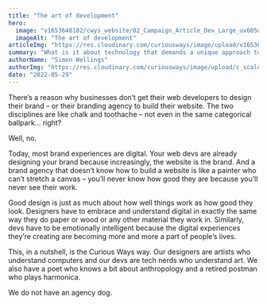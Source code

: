 ```yaml
---
title: "The art of development"
hero:
  image: "v1653648182/cwys_website/02_Campaign_Article_Dev_Large_uv605w"
  imageAlt: "The art of development"
articleImg: "https://res.cloudinary.com/curiousways/image/upload/v1653648182/cwys_website/02_Campaign_Article_Dev_LRG_qrk3hr.png"
summary: "What is it about technology that demands a unique approach to brand design? The answer will amaze you."
authorName: "Simon Wellings"
authorImg: "https://res.cloudinary.com/curiousways/image/upload/c_scale,w_30/v1614419667/cwys_website/simon_portrait_website_hr1qn4.png"
date: "2022-05-29"
---
```


<p>There’s a reason why businesses don’t get their web developers to design their brand – or their branding agency to build their website. The two disciplines are like chalk and toothache – not even in the same categorical ballpark... right?</p>
<p>Well, no.</p>
<p>Today, most brand experiences are digital. Your web devs are already designing your brand because increasingly, the website is the brand. And a brand agency that doesn’t know how to build a website is like a painter who can’t stretch a canvas – you’ll never know how good they are because you’ll never see their work.</p>
<p>Good design is just as much about how well things work as how good they look. Designers have to embrace and understand digital in exactly the same way they do paper or wood or any other material they work in. Similarly, devs have to be emotionally intelligent because the digital experiences they’re creating are becoming more and more a part of people’s lives.</p>
<p>This, in a nutshell, is the Curious Ways way. Our designers are artists who understand computers and our devs are tech nerds who understand art. We also have a poet who knows a bit about anthropology and a retired postman who plays harmonica.</p>

<p>We do not have an agency dog.</p>
